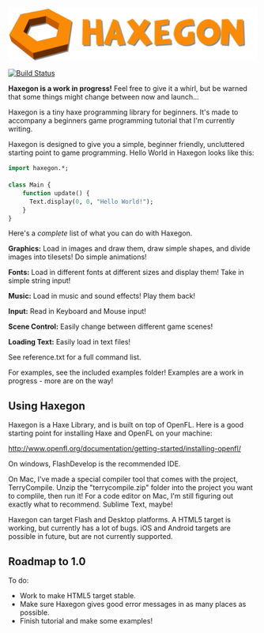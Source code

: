 <p align="center"><img src="haxegon.png"/></p>

[![Build Status](https://travis-ci.org/TerryCavanagh/haxegon.svg?branch=master)](https://travis-ci.org/TerryCavanagh/haxegon)

**Haxegon is a work in progress!** Feel free to give it a whirl, but be warned that some things might change between now and launch...

Haxegon is a tiny haxe programming library for beginners. It's made to accompany a beginners game programming tutorial that I'm currently writing.

Haxegon is designed to give you a simple, beginner friendly, uncluttered starting point to game programming. Hello World in Haxegon looks like this:

```haxe
import haxegon.*;

class Main {
	function update() {
	  Text.display(0, 0, "Hello World!");
	}
}
``` 

Here's a *complete* list of what you can do with Haxegon.

**Graphics:** 
Load in images and draw them, draw simple shapes, and divide images into tilesets! Do simple animations!

**Fonts:**
Load in different fonts at different sizes and display them! Take in simple string input!

**Music:**
Load in music and sound effects! Play them back!

**Input:**
Read in Keyboard and Mouse input!

**Scene Control:**
Easily change between different game scenes!

**Loading Text:**
Easily load in text files!

See reference.txt for a full command list.

For examples, see the included examples folder! Examples are a work in progress - more are on the way!

## Using Haxegon

Haxegon is a Haxe Library, and is built on top of OpenFL. Here is a good starting point for installing Haxe and OpenFL on your machine:

http://www.openfl.org/documentation/getting-started/installing-openfl/

On windows, FlashDevelop is the recommended IDE. 

On Mac, I've made a special compiler tool that comes with the project, TerryCompile. Unzip the "terrycompile.zip" folder into the project you want to complile, then run it! For a code editor on Mac, I'm still figuring out exactly what to recommend. Sublime Text, maybe!

Haxegon can target Flash and Desktop platforms. A HTML5 target is working, but currently has a lot of bugs. iOS and Android targets are possible in future, but are not currently supported.

## Roadmap to 1.0

To do:
 - Work to make HTML5 target stable.
 - Make sure Haxegon gives good error messages in as many places as possible.
 - Finish tutorial and make some examples!
